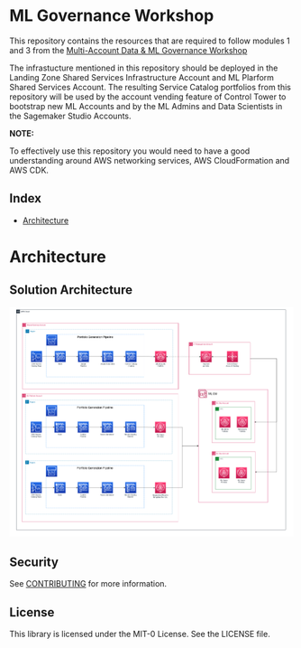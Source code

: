 # ML Governance Workshop

This repository contains the resources that are required to follow modules 1 and 3 from the [Multi-Account Data & ML Governance Workshop](https://studio.us-east-1.prod.workshops.aws/workshops/367f5c92-0764-4959-9279-e6f105f0c670#builds)

The infrastucture mentioned in this repository should be deployed in the Landing Zone Shared Services Infrastructure Account and ML Plarform Shared Services Account. The resulting Service Catalog portfolios from this repository will be used by the account vending feature of Control Tower to bootstrap new ML Accounts and by the ML Admins and Data Scientists in the Sagemaker Studio Accounts.

**NOTE:**

To effectively use this repository you would need to have a good understanding around AWS networking services, AWS CloudFormation and AWS CDK.

## Index

- [Architecture](#architecture)

# Architecture

## Solution Architecture

![MLOps foundation infrastructure](diagrams/Architecture.png)

## Security

See [CONTRIBUTING](CONTRIBUTING.md#security-issue-notifications) for more information.

## License

This library is licensed under the MIT-0 License. See the LICENSE file.

